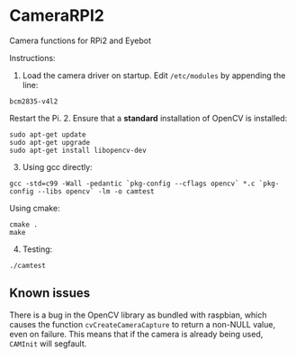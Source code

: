 # CameraRPI2
Camera functions for RPi2 and Eyebot

Instructions:

1. Load the camera driver on startup. Edit `/etc/modules` by appending the line:
  
  ~~~~~
  bcm2835-v4l2
  ~~~~~
  
  Restart the Pi.
2. Ensure that a **standard** installation of OpenCV is installed:

  ~~~~~
  sudo apt-get update
  sudo apt-get upgrade
  sudo apt-get install libopencv-dev
  ~~~~~
  
3. Using gcc directly:
    
  ~~~~~
  gcc -std=c99 -Wall -pedantic `pkg-config --cflags opencv` *.c `pkg-config --libs opencv` -lm -o camtest
  ~~~~~
  
  Using cmake:
  
  ~~~~~
  cmake .
  make
  ~~~~~
4. Testing:

  ~~~~~
  ./camtest
  ~~~~~

## Known issues
There is a bug in the OpenCV library as bundled with raspbian, which causes the function `cvCreateCameraCapture` to return a non-NULL value, even on failure. This means that if the camera is already being used, `CAMInit` will segfault.
